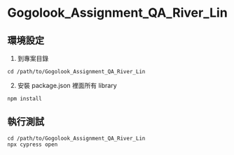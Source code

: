 # Gogolook_Assignment_QA_River_Lin
## 環境設定
1. 到專案目錄
```
cd /path/to/Gogolook_Assignment_QA_River_Lin
```
2. 安裝 package.json 裡面所有 library
```
npm install
```
## 執行測試
```
cd /path/to/Gogolook_Assignment_QA_River_Lin
npx cypress open
```